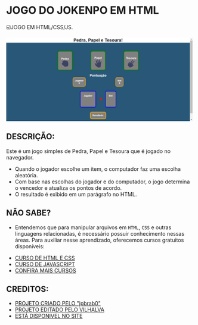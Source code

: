 # JOGO DO JOKENPO EM HTML
☑️JOGO EM HTML/CSS/JS.

<img src="FOTO.png" align="center" width="500"> <br> 

## DESCRIÇÃO:
Este é um jogo simples de Pedra, Papel e Tesoura que é jogado no navegador.

- Quando o jogador escolhe um item, o computador faz uma escolha aleatória.
- Com base nas escolhas do jogador e do computador, o jogo determina o vencedor e atualiza os pontos de acordo.
- O resultado é exibido em um parágrafo no HTML.

## NÃO SABE?
- Entendemos que para manipular arquivos em `HTML`, `CSS` e outras linguagens relacionadas, é necessário possuir conhecimento nessas áreas. Para auxiliar nesse aprendizado, oferecemos cursos gratuitos disponíveis:
* [CURSO DE HTML E CSS](https://github.com/VILHALVA/CURSO-DE-HTML-E-CSS)
* [CURSO DE JAVASCRIPT](https://github.com/VILHALVA/CURSO-DE-JAVASCRIPT)
* [CONFIRA MAIS CURSOS](https://github.com/VILHALVA?tab=repositories&q=+topic:CURSO)

## CREDITOS:
- [PROJETO CRIADO PELO "jpbrab0"](https://github.com/jpbrab0/pedra-papel-tesoura)
- [PROJETO EDITADO PELO VILHALVA](https://github.com/VILHALVA)
- [ESTÁ DISPONIVEL NO SITE](https://vilhalva.github.io/STYLER/STYLER.html)